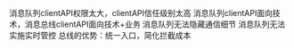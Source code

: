消息队列clientAPI权限太大，clientAPI信任级别太高
消息队列clientAPI面向技术，消息总线clientAPI面向技术+业务
消息队列无法隐藏通信细节
消息队列无法实施实时管控
总线的优势：统一入口，简化拦截成本